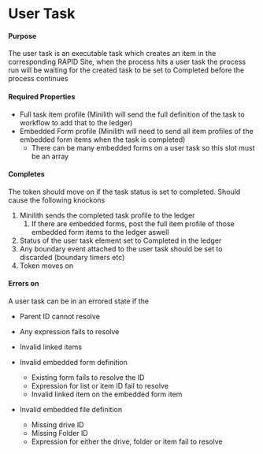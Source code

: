 # User Task

#### Purpose

The user task is an executable task which creates an item in the corresponding RAPID Site, when the process hits a user task the process run will be waiting for the created task to be set to Completed before the process continues

#### Required Properties

- Full task item profile (Minilith will send the full definition of the task to workflow to add that to the ledger)
- Embedded Form profile (Minilith will need to send all item profiles of the embedded form items when the task is completed) 
    - There can be many embedded forms on a user task so this slot must be an array

#### Completes

The token should move on if the task status is set to completed. Should cause the following knockons

1. Minilith sends the completed task profile to the ledger 
    1. If there are embedded forms, post the full item profile of those embedded form items to the ledger aswell
2. Status of the user task element set to Completed in the ledger
3. Any boundary event attached to the user task should be set to discarded (boundary timers etc)
4. Token moves on

#### Errors on

A user task can be in an errored state if the

- Parent ID cannot resolve
- Any expression fails to resolve
- Invalid linked items
- Invalid embedded form definition  
    
    - Existing form fails to resolve the ID
    - Expression for list or item ID fail to resolve
    - Invalid linked item on the embedded form item
- Invalid embedded file definition 
    - Missing drive ID
    - Missing Folder ID
    - Expression for either the drive, folder or item fail to resolve
